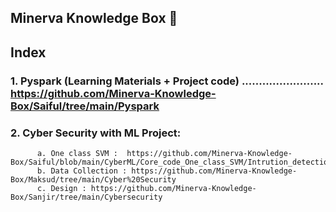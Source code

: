 ## Minerva Knowledge Box 👋
## Index

### 1. Pyspark (Learning Materials + Project code) ........................ https://github.com/Minerva-Knowledge-Box/Saiful/tree/main/Pyspark
### 2. Cyber Security with ML Project:
          a. One class SVM :  https://github.com/Minerva-Knowledge-Box/Saiful/blob/main/CyberML/Core_code_One_class_SVM/Intrution_detection.zip
          b. Data Collection : https://github.com/Minerva-Knowledge-Box/Maksud/tree/main/Cyber%20Security
          c. Design : https://github.com/Minerva-Knowledge-Box/Sanjir/tree/main/Cybersecurity
        
